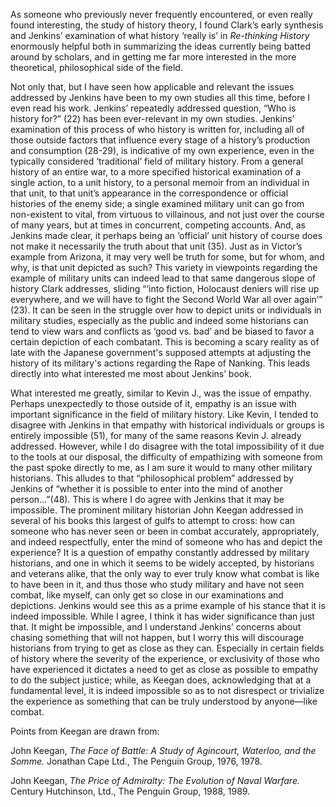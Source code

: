 As someone who previously never frequently encountered, or even really found interesting, the study of history theory, I found Clark’s early synthesis and Jenkins’ examination of what history ‘really is’ in *Re-thinking History* enormously helpful both in summarizing the ideas currently being batted around by scholars, and in getting me far more interested in the more theoretical, philosophical side of the field.

Not only that, but I have seen how applicable and relevant the issues addressed by Jenkins have been to my own studies all this time, before I even read his work. 
Jenkins’ repeatedly addressed question, “Who is history for?” (22) has been ever-relevant in my own studies. Jenkins’ examination of this process of who history is written for, including all of those outside factors that influence every stage of a history’s production and consumption (28-29), is indicative of my own experience, even in the typically considered ‘traditional’ field of military history. From a general history of an entire war, to a more specified historical examination of a single action, to a unit history, to a personal memoir from an individual in that unit, to that unit’s appearance in the correspondence or official histories of the enemy side; a single examined military unit can go from non-existent to vital, from virtuous to villainous, and not just over the course of many years, but at times in concurrent, competing accounts. And, as Jenkins made clear, it perhaps being an ‘official’ unit history of course does not make it necessarily the truth about that unit (35). Just as in Victor’s example from Arizona, it may very well be truth for some, but for whom, and why, is that unit depicted as such? This variety in viewpoints regarding the example of military units can indeed lead to that same dangerous slope of history Clark addresses, sliding “‘into fiction, Holocaust deniers will rise up everywhere, and we will have to fight the Second World War all over again’” (23). It can be seen in the struggle over how to depict units or individuals in military studies, especially as the public and indeed some historians can tend to view wars and conflicts as ‘good vs. bad’ and be biased to favor a certain depiction of each combatant. This is becoming a scary reality as of late with the Japanese government's supposed attempts at adjusting the history of its military's actions regarding the Rape of Nanking. This leads directly into what interested me most about Jenkins’ book. 

What interested me greatly, similar to Kevin J., was the issue of empathy. Perhaps unexpectedly to those outside of it, empathy is an issue with important significance in the field of military history. Like Kevin, I tended to disagree with Jenkins in that empathy with historical individuals or groups is entirely impossible (51), for many of the same reasons Kevin J. already addressed. However, while I do disagree with the total impossibility of it due to the tools at our disposal, the difficulty of empathizing with someone from the past spoke directly to me, as I am sure it would to many other military historians. This alludes to that “philosophical problem” addressed by Jenkins of “whether it is possible to enter into the mind of another person…”(48). This is where I do agree with Jenkins that it may be impossible. The prominent military historian John Keegan addressed in several of his books this largest of gulfs to attempt to cross: how can someone who has never seen or been in combat accurately, appropriately, and indeed respectfully, enter the mind of someone who has and depict the experience? It is a question of empathy constantly addressed by military historians, and one in which it seems to be widely accepted, by historians and veterans alike, that the only way to ever truly know what combat is like to have been in it, and thus those who study military and have not seen combat, like myself, can only get so close in our examinations and depictions. Jenkins would see this as a prime example of his stance that it is indeed impossible. While I agree, I think it has wider significance than just that. It might be impossible, and I understand Jenkins’ concerns about chasing something that will not happen, but I worry this will discourage historians from trying to get as close as they can. Especially in certain fields of history where the severity of the experience, or exclusivity of those who have experienced it dictates a need to get as close as possible to empathy to do the subject justice; while, as Keegan does, acknowledging that at a fundamental level, it is indeed impossible so as to not disrespect or trivialize the experience as something that can be truly understood by anyone—like combat. 

Points from Keegan are drawn from:

John Keegan, *The Face of Battle: A Study of Agincourt, Waterloo, and the Somme.* Jonathan Cape Ltd., The Penguin Group, 1976, 1978. 

John Keegan, *The Price of Admiralty: The Evolution of Naval Warfare.* Century Hutchinson, Ltd., The Penguin Group, 1988, 1989.
